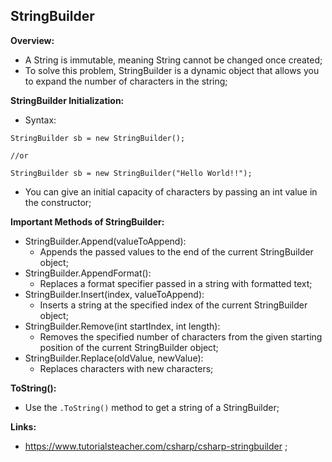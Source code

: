 ## StringBuilder

**Overview:**

- A String is immutable, meaning String cannot be changed once created;
- To solve this problem, StringBuilder is a dynamic object that allows you to expand the number of characters in the string;

**StringBuilder Initialization:**

- Syntax:
```
StringBuilder sb = new StringBuilder();
            
//or

StringBuilder sb = new StringBuilder("Hello World!!");
```
- You can give an initial capacity of characters by passing an int value in the constructor;

**Important Methods of StringBuilder:**

- StringBuilder.Append(valueToAppend):
  - Appends the passed values to the end of the current StringBuilder object;
- StringBuilder.AppendFormat():
  - Replaces a format specifier passed in a string with formatted text;
- StringBuilder.Insert(index, valueToAppend):
  - Inserts a string at the specified index of the current StringBuilder object;
- StringBuilder.Remove(int startIndex, int length):
  - Removes the specified number of characters from the given starting position of the current StringBuilder object;
- StringBuilder.Replace(oldValue, newValue):
  - Replaces characters with new characters;

**ToString():**

- Use the `.ToString()` method to get a string of a StringBuilder;

**Links:**

- https://www.tutorialsteacher.com/csharp/csharp-stringbuilder ;